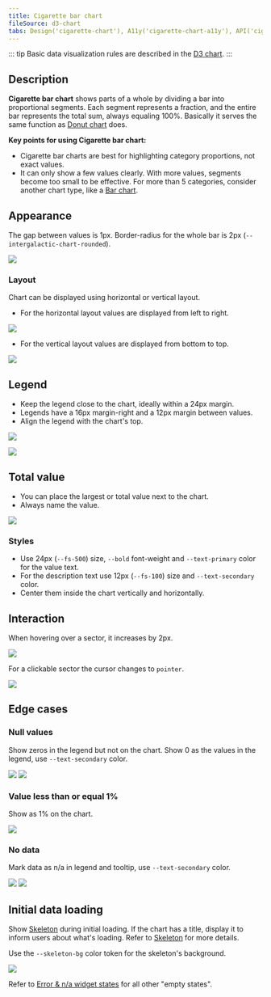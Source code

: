 ```yaml
---
title: Cigarette bar chart
fileSource: d3-chart
tabs: Design('cigarette-chart'), A11y('cigarette-chart-a11y'), API('cigarette-chart-api'), Examples('cigarette-chart-d3-code'), Changelog('d3-chart-changelog')
---
```


::: tip
Basic data visualization rules are described in the [D3 chart](/data-display/d3-chart/d3-chart).
:::

## Description

**Cigarette bar chart** shows parts of a whole by dividing a bar into proportional segments. Each segment represents a fraction, and the entire bar represents the total sum, always equaling 100%. Basically it serves the same function as [Donut chart](/data-display/donut-chart/donut-chart) does.

**Key points for using Cigarette bar chart:**

- Cigarette bar charts are best for highlighting category proportions, not exact values.
- It can only show a few values clearly. With more values, segments become too small to be effective. For more than 5 categories, consider another chart type, like a [Bar chart](/data-display/bar-chart/bar-chart).

## Appearance

The gap between values is 1px. Border-radius for the whole bar is 2px (`--intergalactic-chart-rounded`).

![](static/cigarette-gap.png)

### Layout

Chart can be displayed using horizontal or vertical layout.

- For the horizontal layout values are displayed from left to right.

![](static/cigarette-layout-horizontal.png)

- For the vertical layout values are displayed from bottom to top.

![](static/cigarette-layout-vertical.png)

## Legend

- Keep the legend close to the chart, ideally within a 24px margin.
- Legends have a 16px margin-right and a 12px margin between values.
- Align the legend with the chart's top.

![](static/cigarette-legend-horizontal.png)

![](static/cigarette-legend-vertical.png)

## Total value

- You can place the largest or total value next to the chart.
- Always name the value.

![](static/cigarette-legend-vertical.png)

### Styles

- Use 24px (`--fs-500`) size, `--bold` font-weight and `--text-primary` color for the value text.
- For the description text use 12px (`--fs-100`) size and `--text-secondary` color.
- Center them inside the chart vertically and horizontally.

## Interaction

When hovering over a sector, it increases by 2px.

![](static/cigarette-hover.png)

For a clickable sector the cursor changes to `pointer`.

![](static/cigarette-clickable.png)

## Edge cases

### Null values

Show zeros in the legend but not on the chart. Show 0 as the values in the legend, use `--text-secondary` color.

![](static/cigarette-null.png)
![](static/cigarette-nulls.png)

### Value less than or equal 1%

Show as 1% on the chart.

![](static/cigarette-small-value.png)

### No data

Mark data as n/a in legend and tooltip, use `--text-secondary` color.

![](static/cigarette-n-a.png)
![](static/cigarette-n-a-all.png)

## Initial data loading

Show [Skeleton](/components/skeleton/skeleton) during initial loading. If the chart has a title, display it to inform users about what's loading. Refer to [Skeleton](/components/skeleton/skeleton) for more details.

Use the `--skeleton-bg` color token for the skeleton's background.

![](static/cigarette-skeleton.png)

Refer to [Error & n/a widget states](/components/widget-empty/widget-empty) for all other "empty states".
